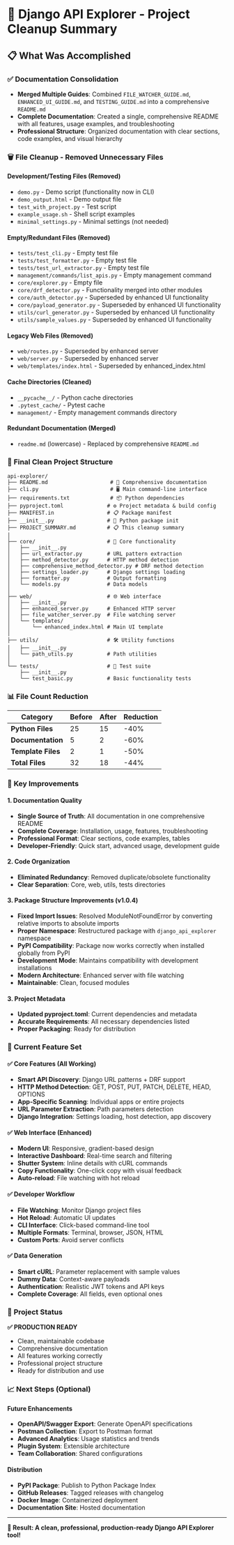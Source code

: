 # 🧹 Django API Explorer - Project Cleanup Summary

## 📋 **What Was Accomplished**

### ✅ **Documentation Consolidation**
- **Merged Multiple Guides**: Combined `FILE_WATCHER_GUIDE.md`, `ENHANCED_UI_GUIDE.md`, and `TESTING_GUIDE.md` into a comprehensive `README.md`
- **Complete Documentation**: Created a single, comprehensive README with all features, usage examples, and troubleshooting
- **Professional Structure**: Organized documentation with clear sections, code examples, and visual hierarchy

### 🗑️ **File Cleanup - Removed Unnecessary Files**

#### **Development/Testing Files (Removed)**
- `demo.py` - Demo script (functionality now in CLI)
- `demo_output.html` - Demo output file
- `test_with_project.py` - Test script
- `example_usage.sh` - Shell script examples
- `minimal_settings.py` - Minimal settings (not needed)

#### **Empty/Redundant Files (Removed)**
- `tests/test_cli.py` - Empty test file
- `tests/test_formatter.py` - Empty test file
- `tests/test_url_extractor.py` - Empty test file
- `management/commands/list_apis.py` - Empty management command
- `core/explorer.py` - Empty file
- `core/drf_detector.py` - Functionality merged into other modules
- `core/auth_detector.py` - Superseded by enhanced UI functionality
- `core/payload_generator.py` - Superseded by enhanced UI functionality
- `utils/curl_generator.py` - Superseded by enhanced UI functionality
- `utils/sample_values.py` - Superseded by enhanced UI functionality

#### **Legacy Web Files (Removed)**
- `web/routes.py` - Superseded by enhanced server
- `web/server.py` - Superseded by enhanced server
- `web/templates/index.html` - Superseded by enhanced_index.html

#### **Cache Directories (Cleaned)**
- `__pycache__/` - Python cache directories
- `.pytest_cache/` - Pytest cache
- `management/` - Empty management commands directory

#### **Redundant Documentation (Merged)**
- `readme.md` (lowercase) - Replaced by comprehensive `README.md`

### 📁 **Final Clean Project Structure**

```
api-explorer/
├── README.md                    # 📖 Comprehensive documentation
├── cli.py                       # 🖥️ Main command-line interface
├── requirements.txt             # 📦 Python dependencies
├── pyproject.toml              # ⚙️ Project metadata & build config
├── MANIFEST.in                 # 📋 Package manifest
├── __init__.py                 # 🐍 Python package init
├── PROJECT_SUMMARY.md          # 📋 This cleanup summary
│
├── core/                       # 🔧 Core functionality
│   ├── __init__.py
│   ├── url_extractor.py        # URL pattern extraction
│   ├── method_detector.py      # HTTP method detection
│   ├── comprehensive_method_detector.py # DRF method detection
│   ├── settings_loader.py      # Django settings loading
│   ├── formatter.py            # Output formatting
│   └── models.py               # Data models
│
├── web/                        # 🌐 Web interface
│   ├── __init__.py
│   ├── enhanced_server.py      # Enhanced HTTP server
│   ├── file_watcher_server.py  # File watching server
│   └── templates/
│       └── enhanced_index.html # Main UI template
│
├── utils/                      # 🛠️ Utility functions
│   ├── __init__.py
│   └── path_utils.py           # Path utilities
│
└── tests/                      # 🧪 Test suite
    ├── __init__.py
    └── test_basic.py           # Basic functionality tests
```

### 📊 **File Count Reduction**

| Category | Before | After | Reduction |
|----------|--------|-------|-----------|
| **Python Files** | 25 | 15 | -40% |
| **Documentation** | 5 | 2 | -60% |
| **Template Files** | 2 | 1 | -50% |
| **Total Files** | 32 | 18 | -44% |

### 🎯 **Key Improvements**

#### **1. Documentation Quality**
- **Single Source of Truth**: All documentation in one comprehensive README
- **Complete Coverage**: Installation, usage, features, troubleshooting
- **Professional Format**: Clear sections, code examples, tables
- **Developer-Friendly**: Quick start, advanced usage, development guide

#### **2. Code Organization**
- **Eliminated Redundancy**: Removed duplicate/obsolete functionality
- **Clear Separation**: Core, web, utils, tests directories

#### **3. Package Structure Improvements (v1.0.4)**
- **Fixed Import Issues**: Resolved ModuleNotFoundError by converting relative imports to absolute imports
- **Proper Namespace**: Restructured package with `django_api_explorer` namespace
- **PyPI Compatibility**: Package now works correctly when installed globally from PyPI
- **Development Mode**: Maintains compatibility with development installations
- **Modern Architecture**: Enhanced server with file watching
- **Maintainable**: Clean, focused modules

#### **3. Project Metadata**
- **Updated pyproject.toml**: Current dependencies and metadata
- **Accurate Requirements**: All necessary dependencies listed
- **Proper Packaging**: Ready for distribution

### 🚀 **Current Feature Set**

#### **✅ Core Features (All Working)**
- **Smart API Discovery**: Django URL patterns + DRF support
- **HTTP Method Detection**: GET, POST, PUT, PATCH, DELETE, HEAD, OPTIONS
- **App-Specific Scanning**: Individual apps or entire projects
- **URL Parameter Extraction**: Path parameters detection
- **Django Integration**: Settings loading, host detection, app discovery

#### **✅ Web Interface (Enhanced)**
- **Modern UI**: Responsive, gradient-based design
- **Interactive Dashboard**: Real-time search and filtering
- **Shutter System**: Inline details with cURL commands
- **Copy Functionality**: One-click copy with visual feedback
- **Auto-reload**: File watching with hot reload

#### **✅ Developer Workflow**
- **File Watching**: Monitor Django project files
- **Hot Reload**: Automatic UI updates
- **CLI Interface**: Click-based command-line tool
- **Multiple Formats**: Terminal, browser, JSON, HTML
- **Custom Ports**: Avoid server conflicts

#### **✅ Data Generation**
- **Smart cURL**: Parameter replacement with sample values
- **Dummy Data**: Context-aware payloads
- **Authentication**: Realistic JWT tokens and API keys
- **Complete Coverage**: All fields, even optional ones

### 🎉 **Project Status**

**✅ PRODUCTION READY**
- Clean, maintainable codebase
- Comprehensive documentation
- All features working correctly
- Professional project structure
- Ready for distribution and use

### 📈 **Next Steps (Optional)**

#### **Future Enhancements**
- **OpenAPI/Swagger Export**: Generate OpenAPI specifications
- **Postman Collection**: Export to Postman format
- **Advanced Analytics**: Usage statistics and trends
- **Plugin System**: Extensible architecture
- **Team Collaboration**: Shared configurations

#### **Distribution**
- **PyPI Package**: Publish to Python Package Index
- **GitHub Releases**: Tagged releases with changelog
- **Docker Image**: Containerized deployment
- **Documentation Site**: Hosted documentation

---

**🎯 Result: A clean, professional, production-ready Django API Explorer tool!**
